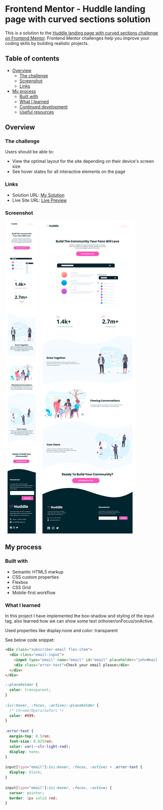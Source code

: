 # Frontend Mentor - Huddle landing page with curved sections solution

This is a solution to the [Huddle landing page with curved sections challenge on Frontend Mentor](https://www.frontendmentor.io/challenges/huddle-landing-page-with-curved-sections-5ca5ecd01e82137ec91a50f2). Frontend Mentor challenges help you improve your coding skills by building realistic projects.

## Table of contents

- [Overview](#overview)
  - [The challenge](#the-challenge)
  - [Screenshot](#screenshot)
  - [Links](#links)
- [My process](#my-process)
  - [Built with](#built-with)
  - [What I learned](#what-i-learned)
  - [Continued development](#continued-development)
  - [Useful resources](#useful-resources)

## Overview

### The challenge

Users should be able to:

- View the optimal layout for the site depending on their device's screen size
- See hover states for all interactive elements on the page

### Links

- Solution URL: [My Solution]()
- Live Site URL: [Live Preview](https://mosnad-web01.github.io/Jalal-huddle-landing-page-with-curved-sections-master-main/)

### Screenshot

![](./screenshot-mobile.png)
![](./screenshot-desktop.png)



## My process

### Built with

- Semantic HTML5 markup
- CSS custom properties
- Flexbox
- CSS Grid
- Mobile-first workflow

### What I learned

In this project I have implemented the box-shadow and styling of the input tag, also learned how we can show some text onhover/onFocus/onActive.

Used properties like display:none and color: transparent

See below code snippet:

```html
<div class="subscriber-email flex-item">
  <div class="email-input">
    <input type="email" name="email" id="email" placeholder="john#mail.com" />
    <div class="error-text">Check your email please</div>
  </div>
</div>
```

```css
::placeholder {
  color: transparent;
}

:is(:hover, :focus, :active)::placeholder {
  /* Chrome/Opera/Safari */
  color: #999;
}

.error-text {
  margin-top: 0.5rem;
  font-size: 0.825rem;
  color: var(--clr-light-red);
  display: none;
}

input[type="email"]:is(:hover, :focus, :active) + .error-text {
  display: block;
}

input[type="email"]:is(:hover, :focus, :active) {
  cursor: pointer;
  border: 1px solid red;
}
```
